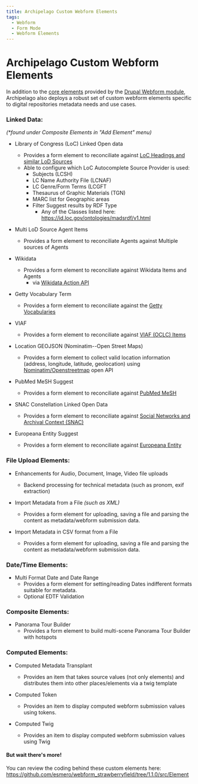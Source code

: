 ```yaml
---
title: Archipelago Custom Webform Elements
tags:
  - Webform
  - Form Mode
  - Webform Elements
---
```


# Archipelago Custom Webform Elements

In addition to the [core elements](https://api.drupal.org/api/drupal/namespace/Drupal%21Core%21Render%21Element/8) provided by the [Drupal Webform module](https://www.drupal.org/project/webform), Archipelago also deploys a robust set of custom webform elements specific to digital repositories metadata needs and use cases.

### Linked Data:

_(*found under Composite Elements in "Add Element" menu)_

* Library of Congress (LoC) Linked Open data
    - Provides a form element to reconciliate against [LoC Headings and similar LoD Sources](https://id.loc.gov)
    - Able to configure which LoC Autocomplete Source Provider is used:
        - Subjects (LCSH)
        - LC Name Authority File (LCNAF)
        - LC Genre/Form Terms (LCGFT
        - Thesaurus of Graphic Materials (TGN)
        - MARC list for Geographic areas
        - Filter Suggest results by RDF Type
            - Any of the Classes listed here: https://id.loc.gov/ontologies/madsrdf/v1.html

* Multi LoD Source Agent Items
    - Provides a form element to reconciliate Agents against Multiple sources of Agents

* Wikidata
    - Provides a form element to reconciliate against Wikidata Items and Agents
        - via [Wikidata Action API](https://www.mediawiki.org/wiki/API:Main_page)

* Getty Vocabulary Term
    - Provides a form element to reconciliate against the [Getty Vocabularies](https://vocab.getty.edu)

* VIAF
    - Provides a form element to reconciliate against [VIAF (OCLC) Items](https://viaf.org)

* Location GEOJSON (Nominatim--Open Street Maps)
    - Provides a form element to collect valid location information (address, longitude, latitude, geolocation) using [Nominatim/Openstreetmap](https://nominatim.openstreetmap.org/ui/search.html) open API

* PubMed MeSH Suggest
    - Provides a form element to reconciliate against [PubMed MeSH](https://id.nlm.nih.gov/mesh/)

* SNAC Constellation Linked Open Data
    - Provides a form element to reconciliate against [Social Networks and Archival Context (SNAC)](https://snaccooperative.org/)

* Europeana Entity Suggest
    - Provides a form element to reconciliate against [Europeana Entity](https://pro.europeana.eu/page/entity)

### File Upload Elements:

* Enhancements for Audio, Document, Image, Video file uploads
    - Backend processing for technical metadata (such as pronom, exif extraction)

* Import Metadata from a File _(such as XML)_
    - Provides a form element for uploading, saving a file and parsing the content as metadata/webform submission data.

* Import Metadata in CSV format from a File
    - Provides a form element for uploading, saving a file and parsing the content as metadata/webform submission data.

### Date/Time Elements:

* Multi Format Date and Date Range
    - Provides a form element for setting/reading Dates indifferent formats suitable for metadata.
    - Optional EDTF Validation 

### Composite Elements:

* Panorama Tour Builder
    - Provides a form element to build multi-scene Panorama Tour Builder with hotspots

### Computed Elements:

* Computed Metadata Transplant
    - Provides an item that takes source values (not only elements) and distributes them into other places/elements via a twig template

* Computed Token
    - Provides an item to display computed webform submission values using tokens.

* Computed Twig  
    - Provides an item to display computed webform submission values using Twig

#### But wait there's more!

You can review the coding behind these custom elements here:
<https://github.com/esmero/webform_strawberryfield/tree/1.1.0/src/Element>